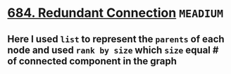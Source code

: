 # [684. Redundant Connection](https://leetcode.com/problems/redundant-connection/description/) `MEADIUM`
## Here I used `list` to represent the `parents` of each node and used `rank by size` which `size` equal # of connected component in the graph

